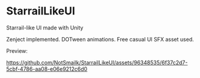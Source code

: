 # StarrailLikeUI
Starrail-like UI made with Unity

Zenject implemented. DOTween animations.
Free casual UI SFX asset used.

Preview:


https://github.com/NotSmailk/StarrailLikeUI/assets/96348535/6f37c2d7-5cbf-4786-aa08-e06e9212c6d0

